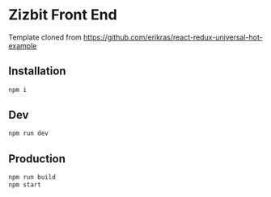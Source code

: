 # Zizbit Front End

Template cloned from https://github.com/erikras/react-redux-universal-hot-example

## Installation

```bash
npm i
```

## Dev
```bash
npm run dev
```

## Production
```bash
npm run build
npm start
```
